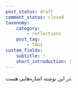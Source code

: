 ```yaml
---
post_status: draft
comment_status: closed
taxonomy:
	category:
		- reflections
	post_tag:
		- TAG1
custom_fields:
    subtitle: !
    short_introduction: !
---
```

در این نوشته اشاره‌هایی هست.


